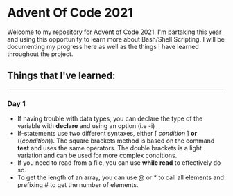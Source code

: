# Advent Of Code 2021
Welcome to my repository for Advent of Code 2021. I'm partaking this year and using this opportunity to learn more about Bash/Shell Scripting. I will be documenting my progress here as well as the things I have learned throughout the project.

## Things that I've learned:
---
### Day 1

- If having trouble with data types, you can declare the type of the variable with **declare** and using an option (i.e -i)
- If-statements use two different syntaxes, either [ *condition* ] **or** ((*condition*)). The square brackets method is based on the command **test** and uses the same operators. The double brackets is a light variation and can be used for more complex conditions.
- If you need to read from a file, you can use **while read** to effectively do so.
- To get the length of an array, you can use @ or * to call all elements and prefixing # to get the number of elements.